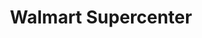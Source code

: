 ---
title: "Walmart Supercenter"
url: /huntsville/walmart-supercenter-memorial-parkway-southwest/
shop: supermarket
---
